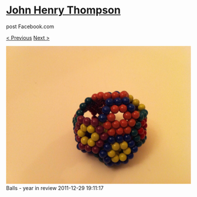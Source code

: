 # [John Henry Thompson](../README.md)
post Facebook.com

[< Previous](2011-12-29-11.md) [Next >](2011-12-29-13.md)

[![](../media/2011-12-29/Balls-year-in-review-11.jpg)](../README.md)
Balls - year in review
2011-12-29 19:11:17